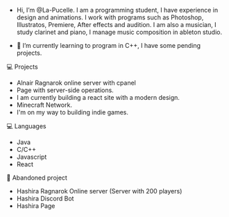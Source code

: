 - Hi, I’m @La-Pucelle. I am a programming student, I have experience in design and animations. I work with programs such as Photoshop, Illustratos, Premiere, After effects and audition. I am also a musician, I study clarinet and piano, I manage music composition in ableton studio.
 
- 🌱 I’m currently learning to program in C++, I have some pending projects.

‍💻 Projects

- Alnair Ragnarok online server with cpanel
- Page with server-side operations.
- I am currently building a react site with a modern design.
- Minecraft Network.
- I'm on my way to building indie games.

‍💻 Languages

- Java
- C/C++
- Javascript
- React

🖤 Abandoned project
- Hashira Ragnarok Online server (Server with 200 players)
- Hashira Discord Bot
- Hashira Page
<!---
La-Pucelle/La-Pucelle is a ✨ special ✨ repository because its `README.md` (this file) appears on your GitHub profile.
You can click the Preview link to take a look at your changes.
--->
